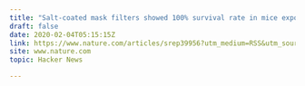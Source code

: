 ```yaml
---
title: "Salt-coated mask filters showed 100% survival rate in mice exposed to H1N1 virus"
draft: false
date: 2020-02-04T05:15:15Z
link: https://www.nature.com/articles/srep39956?utm_medium=RSS&utm_source=hune
site: www.nature.com
topic: Hacker News  

---
```


